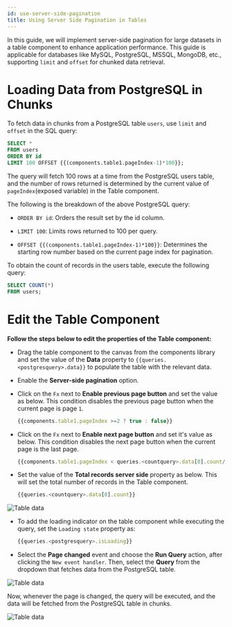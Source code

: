 ```yaml
---
id: use-server-side-pagination
title: Using Server Side Pagination in Tables
---
```


<div >

In this guide, we will implement server-side pagination for large datasets in a table component to enhance application performance. This guide is applicable for databases like MySQL, PostgreSQL, MSSQL, MongoDB, etc., supporting `limit` and `offset` for chunked data retrieval. 

</div>

<div>

##
# Loading Data from PostgreSQL in Chunks

To fetch data in chunks from a PostgreSQL table `users`, use `limit` and `offset` in the SQL query:

```sql title="PostgreSQL query"
SELECT *
FROM users
ORDER BY id
LIMIT 100 OFFSET {{(components.table1.pageIndex-1)*100}};
```
  
The query will fetch 100 rows at a time from the PostgreSQL users table, and the number of rows returned is determined by the current value of `pageIndex`(exposed variable) in the Table component.

The following is the breakdown of the above PostgreSQL query:

- `ORDER BY id`: Orders the result set by the id column.

- `LIMIT 100`: Limits rows returned to 100 per query.

- `OFFSET {{(components.table1.pageIndex-1)*100}}`: Determines the starting row number based on the current page index for pagination.


To obtain the count of records in the users table, execute the following query:
  
```sql
SELECT COUNT(*)
FROM users;
```

</div>

<div>

##
# Edit the Table Component

**Follow the steps below to edit the properties of the Table component:**

- Drag the table component to the canvas from the components library and set the value of the **Data** property to `{{queries.<postgresquery>.data}}`  to populate the table with the relevant data.

- Enable the **Server-side pagination** option.
- Click on the `Fx` next to **Enable previous page button** and set the value as below. This condition disables the previous page button when the current page is page `1`.

  ```js
  {{components.table1.pageIndex >=2 ? true : false}}
  ```

- Click on the `Fx` next to **Enable next page button** and set it's value as below. This condition disables the next page button when the current page is the last page.
  ```js
  {{components.table1.pageIndex < queries.<countquery>.data[0].count/100 ? true : false}}
  ```

- Set the value of the **Total records server side** property as below. This will set the total number of records in the Table component. 
  ```js
  {{queries.<countquery>.data[0].count}}
  ```

<div style={{textAlign: 'center'}}>
  <img style={{ width:'100%', border:'0', marginBottom:'15px', borderRadius:'5px', boxShadow: '0px 1px 3px rgba(0, 0, 0, 0.2)' }} className="screenshot-full" src="/img/how-to/server-side/pagination-v2.png" alt="Table data" />
</div>


- To add the loading indicator on the table component while executing the query, set the `Loading state` property as:

  ```js
  {{queries.<postgresquery>.isLoading}}
  ```
- Select the **Page changed** event and choose the **Run Query** action, after clicking the `New event handler`. Then, select the **Query** from the dropdown that fetches data from the PostgreSQL table.

<div style={{textAlign: 'center'}}>
<img style={{ width: '100%', border:'0', marginBottom:'15px', borderRadius:'5px', boxShadow: '0px 1px 3px rgba(0, 0, 0, 0.2)' }} className="screenshot-full" src="/img/how-to/server-side/event-v2.png" alt="Table data" />
</div>

Now, whenever the page is changed, the query will be executed, and the data will be fetched from the PostgreSQL table in chunks.

  <div style={{textAlign: 'center'}}>
    <img style={{ border:'0', marginBottom:'15px', borderRadius:'5px', boxShadow: '0px 1px 3px rgba(0, 0, 0, 0.2)' }} className="screenshot-full" src="/img/how-to/server-side/change-v2.gif" alt="Table data" />
  </div>

</div>
